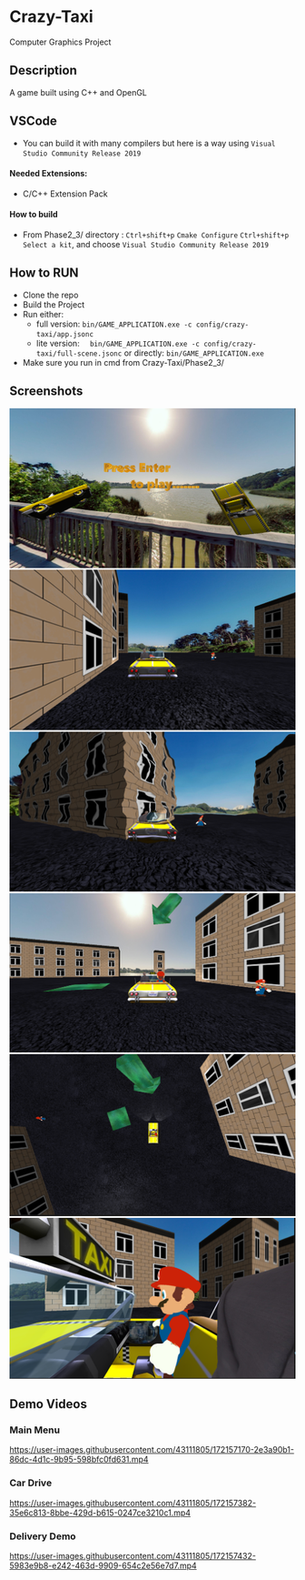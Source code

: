 # Crazy-Taxi
Computer Graphics Project

## Description
A game built using C++ and OpenGL

## VSCode
- You can build it with many compilers but here is a way using `Visual Studio Community Release 2019 ` 
#### Needed Extensions:
- C/C++ Extension Pack
#### How to build
- From Phase2_3/ directory : `Ctrl+shift+p` `Cmake Configure` `Ctrl+shift+p` `Select a kit`, and choose `Visual Studio Community Release 2019 ` 

## How to RUN
- Clone the repo
- Build the Project
- Run either:
  - full version: `bin/GAME_APPLICATION.exe -c config/crazy-taxi/app.jsonc `
  - lite version: `  bin/GAME_APPLICATION.exe -c config/crazy-taxi/full-scene.jsonc` or directly: `bin/GAME_APPLICATION.exe`
- Make sure you run in cmd from Crazy-Taxi/Phase2_3/


## Screenshots
<div>
  <p align="center">
    <img src="Phase2_3/Reports/menu.PNG">
    <img src="Phase2_3/Reports/car.PNG">
    <img src="Phase2_3/Reports/collision.PNG">
    <img src="Phase2_3/Reports/passenger-1.PNG">
    <img src="Phase2_3/Reports/passenger-2.PNG">
    <img src="Phase2_3/Reports/passenger-3.PNG">
  </p>
  </div>

## Demo Videos

### Main Menu
https://user-images.githubusercontent.com/43111805/172157170-2e3a90b1-86dc-4d1c-9b95-598bfc0fd631.mp4

### Car Drive


https://user-images.githubusercontent.com/43111805/172157382-35e6c813-8bbe-429d-b615-0247ce3210c1.mp4

### Delivery Demo


https://user-images.githubusercontent.com/43111805/172157432-5983e9b8-e242-463d-9909-654c2e56e7d7.mp4




